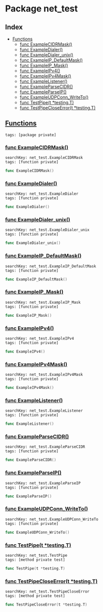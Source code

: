 # Package net_test

## Index

* [Functions](#func)
    * [func ExampleCIDRMask()](#ExampleCIDRMask)
    * [func ExampleDialer()](#ExampleDialer)
    * [func ExampleDialer_unix()](#ExampleDialer_unix)
    * [func ExampleIP_DefaultMask()](#ExampleIP_DefaultMask)
    * [func ExampleIP_Mask()](#ExampleIP_Mask)
    * [func ExampleIPv4()](#ExampleIPv4)
    * [func ExampleIPv4Mask()](#ExampleIPv4Mask)
    * [func ExampleListener()](#ExampleListener)
    * [func ExampleParseCIDR()](#ExampleParseCIDR)
    * [func ExampleParseIP()](#ExampleParseIP)
    * [func ExampleUDPConn_WriteTo()](#ExampleUDPConn_WriteTo)
    * [func TestPipe(t *testing.T)](#TestPipe)
    * [func TestPipeCloseError(t *testing.T)](#TestPipeCloseError)


## <a id="func" href="#func">Functions</a>

```
tags: [package private]
```

### <a id="ExampleCIDRMask" href="#ExampleCIDRMask">func ExampleCIDRMask()</a>

```
searchKey: net_test.ExampleCIDRMask
tags: [function private]
```

```Go
func ExampleCIDRMask()
```

### <a id="ExampleDialer" href="#ExampleDialer">func ExampleDialer()</a>

```
searchKey: net_test.ExampleDialer
tags: [function private]
```

```Go
func ExampleDialer()
```

### <a id="ExampleDialer_unix" href="#ExampleDialer_unix">func ExampleDialer_unix()</a>

```
searchKey: net_test.ExampleDialer_unix
tags: [function private]
```

```Go
func ExampleDialer_unix()
```

### <a id="ExampleIP_DefaultMask" href="#ExampleIP_DefaultMask">func ExampleIP_DefaultMask()</a>

```
searchKey: net_test.ExampleIP_DefaultMask
tags: [function private]
```

```Go
func ExampleIP_DefaultMask()
```

### <a id="ExampleIP_Mask" href="#ExampleIP_Mask">func ExampleIP_Mask()</a>

```
searchKey: net_test.ExampleIP_Mask
tags: [function private]
```

```Go
func ExampleIP_Mask()
```

### <a id="ExampleIPv4" href="#ExampleIPv4">func ExampleIPv4()</a>

```
searchKey: net_test.ExampleIPv4
tags: [function private]
```

```Go
func ExampleIPv4()
```

### <a id="ExampleIPv4Mask" href="#ExampleIPv4Mask">func ExampleIPv4Mask()</a>

```
searchKey: net_test.ExampleIPv4Mask
tags: [function private]
```

```Go
func ExampleIPv4Mask()
```

### <a id="ExampleListener" href="#ExampleListener">func ExampleListener()</a>

```
searchKey: net_test.ExampleListener
tags: [function private]
```

```Go
func ExampleListener()
```

### <a id="ExampleParseCIDR" href="#ExampleParseCIDR">func ExampleParseCIDR()</a>

```
searchKey: net_test.ExampleParseCIDR
tags: [function private]
```

```Go
func ExampleParseCIDR()
```

### <a id="ExampleParseIP" href="#ExampleParseIP">func ExampleParseIP()</a>

```
searchKey: net_test.ExampleParseIP
tags: [function private]
```

```Go
func ExampleParseIP()
```

### <a id="ExampleUDPConn_WriteTo" href="#ExampleUDPConn_WriteTo">func ExampleUDPConn_WriteTo()</a>

```
searchKey: net_test.ExampleUDPConn_WriteTo
tags: [function private]
```

```Go
func ExampleUDPConn_WriteTo()
```

### <a id="TestPipe" href="#TestPipe">func TestPipe(t *testing.T)</a>

```
searchKey: net_test.TestPipe
tags: [method private test]
```

```Go
func TestPipe(t *testing.T)
```

### <a id="TestPipeCloseError" href="#TestPipeCloseError">func TestPipeCloseError(t *testing.T)</a>

```
searchKey: net_test.TestPipeCloseError
tags: [method private test]
```

```Go
func TestPipeCloseError(t *testing.T)
```

